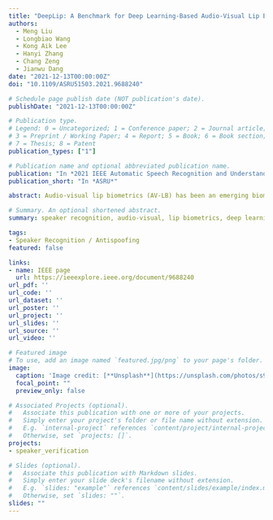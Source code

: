 ```yaml
---
title: "DeepLip: A Benchmark for Deep Learning-Based Audio-Visual Lip Biometrics"
authors:
  - Meng Liu
  - Longbiao Wang
  - Kong Aik Lee
  - Hanyi Zhang
  - Chang Zeng
  - Jianwu Dang
date: "2021-12-13T00:00:00Z"
doi: "10.1109/ASRU51503.2021.9688240"

# Schedule page publish date (NOT publication's date).
publishDate: "2021-12-13T00:00:00Z"

# Publication type.
# Legend: 0 = Uncategorized; 1 = Conference paper; 2 = Journal article;
# 3 = Preprint / Working Paper; 4 = Report; 5 = Book; 6 = Book section;
# 7 = Thesis; 8 = Patent
publication_types: ["1"]

# Publication name and optional abbreviated publication name.
publication: "In *2021 IEEE Automatic Speech Recognition and Understanding Workshop*"
publication_short: "In *ASRU*"

abstract: Audio-visual lip biometrics (AV-LB) has been an emerging biometrics technology that straddles auditory and visual speech processing. Previous works mainly focused on the front-end lip-based feature engineering combined with a shallow statistical back-end model. Over the past decade, convolutional neural network (CNN, or ConvNet) has been widely used and achieved good performance in computer vision and speech processing tasks. However, the lack of a sizeable public AV-LB database led to a stagnation in deep-learning exploration on AV-LB tasks. In addition to the dual audio-visual streams, one essential requirement on the video stream is the region of interest (ROI) around the lips has to be of sufficient resolution. To this end, we compile a moderate-size database using existing public databases. Using this database, we present a deep learning-based AV-LB benchmark, dubbed DeepLip 1 1 https://github.com/DanielMengLiu/DeepLip, realized with convolutional video and audio unimodal modules, and a multimodal fusion module. Our experiments show that DeepLip outperforms the traditional lip-biometrics system in context modeling and achieves over 50% relative improvements compared with its unimodal system, with an equal error rate of 0.75% and 1.11% on the test datasets, respectively.

# Summary. An optional shortened abstract.
summary: speaker recognition, audio-visual, lip biometrics, deep learning, visual speech.

tags:
- Speaker Recognition / Antispoofing
featured: false

links:
- name: IEEE page
  url: https://ieeexplore.ieee.org/document/9688240
url_pdf: ''
url_code: ''
url_dataset: ''
url_poster: ''
url_project: ''
url_slides: ''
url_source: ''
url_video: ''

# Featured image
# To use, add an image named `featured.jpg/png` to your page's folder. 
image:
  caption: 'Image credit: [**Unsplash**](https://unsplash.com/photos/s9CC2SKySJM)'
  focal_point: ""
  preview_only: false

# Associated Projects (optional).
#   Associate this publication with one or more of your projects.
#   Simply enter your project's folder or file name without extension.
#   E.g. `internal-project` references `content/project/internal-project/index.md`.
#   Otherwise, set `projects: []`.
projects:
- speaker_verification

# Slides (optional).
#   Associate this publication with Markdown slides.
#   Simply enter your slide deck's filename without extension.
#   E.g. `slides: "example"` references `content/slides/example/index.md`.
#   Otherwise, set `slides: ""`.
slides: ""
---
```


<!-- {{% callout note %}}
Click the _Cite_ button above to demo the feature to enable visitors to import publication metadata into their reference management software.
{{% /callout %}} -->

<!-- Supplementary notes can be added here, including [code, math, and images](https://wowchemy.com/docs/writing-markdown-latex/). -->
